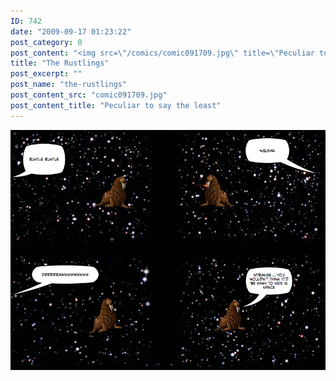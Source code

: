 ```yaml
---
ID: 742
date: "2009-09-17 01:23:22"
post_category: 0
post_content: "<img src=\"/comics/comic091709.jpg\" title=\"Peculiar to say the least\" />"
title: "The Rustlings"
post_excerpt: ""
post_name: "the-rustlings"
post_content_src: "comic091709.jpg"
post_content_title: "Peculiar to say the least"
---
```



[![Peculiar to say the least](/comics-hi-res/comic091709.jpg)](/comics-hi-res/comic091709.jpg "Peculiar to say the least")
